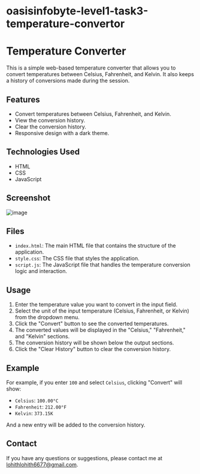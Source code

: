 # oasisinfobyte-level1-task3-temperature-convertor

# Temperature Converter

This is a simple web-based temperature converter that allows you to convert temperatures between Celsius, Fahrenheit, and Kelvin. It also keeps a history of conversions made during the session.

## Features

- Convert temperatures between Celsius, Fahrenheit, and Kelvin.
- View the conversion history.
- Clear the conversion history.
- Responsive design with a dark theme.

## Technologies Used

- HTML
- CSS
- JavaScript

## Screenshot

![image](https://github.com/user-attachments/assets/a4ed12d8-c972-4c36-a09f-9cdcf598ccca)


## Files

- `index.html`: The main HTML file that contains the structure of the application.
- `style.css`: The CSS file that styles the application.
- `script.js`: The JavaScript file that handles the temperature conversion logic and interaction.

## Usage

1. Enter the temperature value you want to convert in the input field.
2. Select the unit of the input temperature (Celsius, Fahrenheit, or Kelvin) from the dropdown menu.
3. Click the "Convert" button to see the converted temperatures.
4. The converted values will be displayed in the "Celsius," "Fahrenheit," and "Kelvin" sections.
5. The conversion history will be shown below the output sections.
6. Click the "Clear History" button to clear the conversion history.

## Example

For example, if you enter `100` and select `Celsius`, clicking "Convert" will show:

- `Celsius`: `100.00°C`
- `Fahrenheit`: `212.00°F`
- `Kelvin`: `373.15K`

And a new entry will be added to the conversion history.
## Contact

If you have any questions or suggestions, please contact me at lohithlohith6677@gmail.com.
